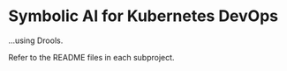 # Symbolic AI for Kubernetes DevOps

...using Drools.

Refer to the README files in each subproject.

